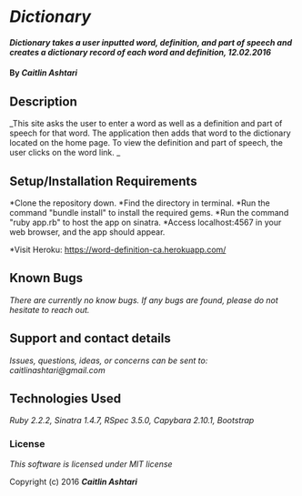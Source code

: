 # _Dictionary_

#### _Dictionary takes a user inputted word, definition, and part of speech and creates a dictionary record of each word and definition, 12.02.2016_

#### By _**Caitlin Ashtari**_

## Description

 _This site asks the user to enter a word as well as a definition and part of speech for that word. The application then adds that word to the dictionary located on the home page. To view the definition and part of speech, the user clicks on the word link. _

## Setup/Installation Requirements

*Clone the repository down.
*Find the directory in terminal.
*Run the command "bundle install" to install the required gems.
*Run the command "ruby app.rb" to host the app on sinatra.
*Access localhost:4567 in your web browser, and the app should appear.

*Visit Heroku: https://word-definition-ca.herokuapp.com/

## Known Bugs

_There are currently no know bugs. If any bugs are found, please do not hesitate to reach out._

## Support and contact details

_Issues, questions, ideas, or concerns can be sent to: caitlinashtari@gmail.com_

## Technologies Used

_Ruby 2.2.2, Sinatra 1.4.7, RSpec 3.5.0, Capybara 2.10.1, Bootstrap_

### License

*This software is licensed under MIT license*

Copyright (c) 2016 **_Caitlin Ashtari_**
